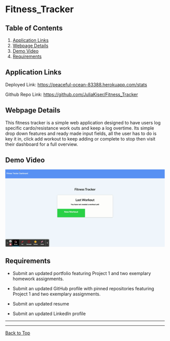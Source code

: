 # Fitness_Tracker

## Table of Contents
1. [Application Links](##Application-Links)
2. [Webpage Details](##Webpage-Details)
3. [Demo Video](##Demo-Video)
4. [Requirements](##Requirements)

## Application Links
Deployed Link: https://peaceful-ocean-83388.herokuapp.com/stats

Github Repo Link: https://github.com/JuliaKiser/Fitness_Tracker


## Webpage Details
This fitness tracker is a simple web application designed to have users log specific cardo/resistance work outs and keep a log overtime. Its simple drop down features and ready made input fields, all the user has to do is key it in, click add workout to keep adding or complete to stop then visit their dashboard for a full overview.

## Demo Video
![Fitness Tracker](/FitnessTracker.gif)


## Requirements
* Submit an updated portfolio featuring Project 1 and two exemplary homework assignments.

* Submit an updated GitHub profile with pinned repositories featuring Project 1 and two exemplary assignments.

* Submit an updated resume

* Submit an updated LinkedIn profile

***
***

[Back to Top](##Table-of-Contents)

